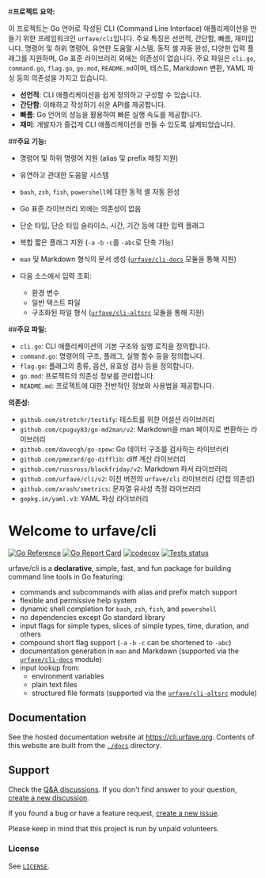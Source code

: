 #__프로젝트 요약:__

이 프로젝트는 Go 언어로 작성된 CLI (Command Line Interface) 애플리케이션을 만들기 위한 프레임워크인 `urfave/cli`입니다. 주요 특징은 선언적, 간단함, 빠름, 재미입니다. 명령어 및 하위 명령어, 유연한 도움말 시스템, 동적 셸 자동 완성, 다양한 입력 플래그를 지원하며, Go 표준 라이브러리 외에는 의존성이 없습니다. 주요 파일은 `cli.go`, `command.go`, `flag.go`, `go.mod`, `README.md`이며, 테스트, Markdown 변환, YAML 파싱 등의 의존성을 가지고 있습니다.

- __선언적__: CLI 애플리케이션을 쉽게 정의하고 구성할 수 있습니다.
- __간단함__: 이해하고 작성하기 쉬운 API를 제공합니다.
- __빠름__: Go 언어의 성능을 활용하여 빠른 실행 속도를 제공합니다.
- __재미__: 개발자가 즐겁게 CLI 애플리케이션을 만들 수 있도록 설계되었습니다.

##__주요 기능:__

- 명령어 및 하위 명령어 지원 (alias 및 prefix 매칭 지원)

- 유연하고 관대한 도움말 시스템

- `bash`, `zsh`, `fish`, `powershell`에 대한 동적 셸 자동 완성

- Go 표준 라이브러리 외에는 의존성이 없음

- 단순 타입, 단순 타입 슬라이스, 시간, 기간 등에 대한 입력 플래그

- 복합 짧은 플래그 지원 (`-a` `-b` `-c`를 `-abc`로 단축 가능)

- `man` 및 Markdown 형식의 문서 생성 ([`urfave/cli-docs`][urfave/cli-docs] 모듈을 통해 지원)

- 다음 소스에서 입력 조회:

  - 환경 변수
  - 일반 텍스트 파일
  - 구조화된 파일 형식 ([`urfave/cli-altsrc`][urfave/cli-altsrc] 모듈을 통해 지원)

##__주요 파일:__

- `cli.go`: CLI 애플리케이션의 기본 구조와 실행 로직을 정의합니다.
- `command.go`: 명령어의 구조, 플래그, 실행 함수 등을 정의합니다.
- `flag.go`: 플래그의 종류, 옵션, 유효성 검사 등을 정의합니다.
- `go.mod`: 프로젝트의 의존성 정보를 관리합니다.
- `README.md`: 프로젝트에 대한 전반적인 정보와 사용법을 제공합니다.

__의존성:__

- `github.com/stretchr/testify`: 테스트를 위한 어설션 라이브러리
- `github.com/cpuguy83/go-md2man/v2`: Markdown을 man 페이지로 변환하는 라이브러리
- `github.com/davecgh/go-spew`: Go 데이터 구조를 검사하는 라이브러리
- `github.com/pmezard/go-difflib`: diff 계산 라이브러리
- `github.com/russross/blackfriday/v2`: Markdown 파서 라이브러리
- `github.com/urfave/cli/v2`: 이전 버전의 `urfave/cli` 라이브러리 (간접 의존성)
- `github.com/xrash/smetrics`: 문자열 유사성 측정 라이브러리
- `gopkg.in/yaml.v3`: YAML 파싱 라이브러리



# Welcome to urfave/cli

[![Go Reference][goreference_badge]][goreference_link]
[![Go Report Card][goreportcard_badge]][goreportcard_link]
[![codecov][codecov_badge]][codecov_link]
[![Tests status][test_badge]][test_link]

urfave/cli is a **declarative**, simple, fast, and fun package for building
command line tools in Go featuring:

- commands and subcommands with alias and prefix match support
- flexible and permissive help system
- dynamic shell completion for `bash`, `zsh`, `fish`, and `powershell`
- no dependencies except Go standard library
- input flags for simple types, slices of simple types, time, duration, and
  others
- compound short flag support (`-a` `-b` `-c` can be shortened to `-abc`)
- documentation generation in `man` and Markdown (supported via the
  [`urfave/cli-docs`][urfave/cli-docs] module)
- input lookup from:
  - environment variables
  - plain text files
  - structured file formats (supported via the
    [`urfave/cli-altsrc`][urfave/cli-altsrc] module)

## Documentation

See the hosted documentation website at <https://cli.urfave.org>. Contents of
this website are built from the [`./docs`](./docs) directory.

## Support

Check the [Q&A discussions]. If you don't find answer to your question, [create
a new discussion].

If you found a bug or have a feature request, [create a new issue].

Please keep in mind that this project is run by unpaid volunteers.

### License

See [`LICENSE`](./LICENSE).

[test_badge]: https://github.com/urfave/cli/actions/workflows/test.yml/badge.svg
[test_link]: https://github.com/urfave/cli/actions/workflows/test.yml
[goreference_badge]: https://pkg.go.dev/badge/github.com/urfave/cli/v3.svg
[goreference_link]: https://pkg.go.dev/github.com/urfave/cli/v3
[goreportcard_badge]: https://goreportcard.com/badge/github.com/urfave/cli/v3
[goreportcard_link]: https://goreportcard.com/report/github.com/urfave/cli/v3
[codecov_badge]: https://codecov.io/gh/urfave/cli/branch/main/graph/badge.svg?token=t9YGWLh05g
[codecov_link]: https://codecov.io/gh/urfave/cli
[Q&A discussions]: https://github.com/urfave/cli/discussions/categories/q-a
[create a new discussion]: https://github.com/urfave/cli/discussions/new?category=q-a
[urfave/cli-docs]: https://github.com/urfave/cli-docs
[urfave/cli-altsrc]: https://github.com/urfave/cli-altsrc
[create a new issue]: https://github.com/urfave/cli/issues/new/choose

